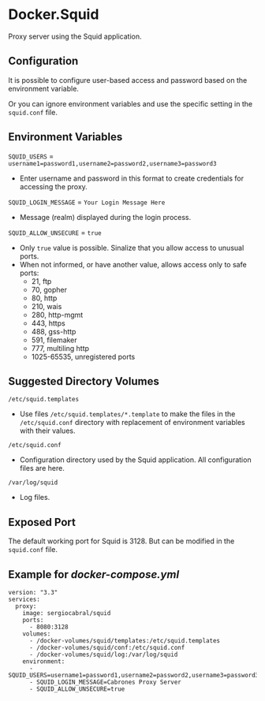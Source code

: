 # Docker.Squid

Proxy server using the Squid application.

## Configuration

It is possible to configure user-based access and password based on the environment variable.

Or you can ignore environment variables and use the specific setting in the `squid.conf` file.

## Environment Variables

`SQUID_USERS` = `username1=password1,username2=password2,username3=password3`

 - Enter username and password in this format to create credentials for accessing the proxy.

`SQUID_LOGIN_MESSAGE` = `Your Login Message Here`

- Message (realm) displayed during the login process.

`SQUID_ALLOW_UNSECURE` = `true`

- Only `true` value is possible. Sinalize that you allow access to unusual ports.
- When not informed, or have another value, allows access only to safe ports:
	- 21, ftp
	- 70, gopher
	- 80, http
	- 210, wais
	- 280, http-mgmt
	- 443, https
	- 488, gss-http
	- 591, filemaker
	- 777, multiling http
	- 1025-65535, unregistered ports


## Suggested Directory Volumes

`/etc/squid.templates`

- Use files `/etc/squid.templates/*.template` to make the files in the `/etc/squid.conf` directory with replacement of environment variables with their values.

`/etc/squid.conf`

- Configuration directory used by the Squid application. All configuration files are here.

`/var/log/squid`

- Log files.

## Exposed Port

The default working port for Squid is 3128. But can be modified in the `squid.conf` file.

## Example for *docker-compose.yml*

```
version: "3.3"
services:
  proxy:
    image: sergiocabral/squid
    ports:
      - 8080:3128
    volumes:
      - /docker-volumes/squid/templates:/etc/squid.templates
      - /docker-volumes/squid/conf:/etc/squid.conf
      - /docker-volumes/squid/log:/var/log/squid
    environment:
      - SQUID_USERS=username1=password1,username2=password2,username3=password3
      - SQUID_LOGIN_MESSAGE=Cabrones Proxy Server
      - SQUID_ALLOW_UNSECURE=true
```
